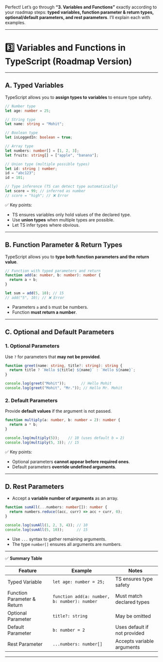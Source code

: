 Perfect! Let’s go through **“3. Variables and Functions”** exactly according to your roadmap steps: **typed variables, function parameter & return types, optional/default parameters, and rest parameters**. I’ll explain each with examples.

---

# **3️⃣ Variables and Functions in TypeScript (Roadmap Version)**

---

## **A. Typed Variables**

TypeScript allows you to **assign types to variables** to ensure type safety.

```ts
// Number type
let age: number = 25;

// String type
let name: string = "Mohit";

// Boolean type
let isLoggedIn: boolean = true;

// Array type
let numbers: number[] = [1, 2, 3];
let fruits: string[] = ["apple", "banana"];

// Union type (multiple possible types)
let id: string | number;
id = "abc123";
id = 101;

// Type inference (TS can detect type automatically)
let score = 99; // inferred as number
// score = "high"; // ❌ Error
```

✅ Key points:

* TS ensures variables only hold values of the declared type.
* Use **union types** when multiple types are possible.
* Let TS infer types where obvious.

---

## **B. Function Parameter & Return Types**

TypeScript allows you to **type both function parameters and the return value**.

```ts
// Function with typed parameters and return
function add(a: number, b: number): number {
  return a + b;
}

let sum = add(5, 10); // 15
// add("5", 10); // ❌ Error
```

* Parameters `a` and `b` must be numbers.
* Function **must return a number**.

---

## **C. Optional and Default Parameters**

### **1. Optional Parameters**

Use `?` for parameters that **may not be provided**.

```ts
function greet(name: string, title?: string): string {
  return title ? `Hello ${title} ${name}` : `Hello ${name}`;
}

console.log(greet("Mohit"));       // Hello Mohit
console.log(greet("Mohit", "Mr.")); // Hello Mr. Mohit
```

### **2. Default Parameters**

Provide **default values** if the argument is not passed.

```ts
function multiply(a: number, b: number = 2): number {
  return a * b;
}

console.log(multiply(5));    // 10 (uses default b = 2)
console.log(multiply(5, 3)); // 15
```

✅ Key points:

* Optional parameters **cannot appear before required ones**.
* Default parameters **override undefined arguments**.

---

## **D. Rest Parameters**

* Accept a **variable number of arguments** as an array.

```ts
function sumAll(...numbers: number[]): number {
  return numbers.reduce((acc, curr) => acc + curr, 0);
}

console.log(sumAll(1, 2, 3, 4)); // 10
console.log(sumAll(5, 10));      // 15
```

* Use `...` syntax to gather remaining arguments.
* The type `number[]` ensures all arguments are numbers.

---

✅ **Summary Table**

| Feature                     | Example                                      | Notes                        |
| --------------------------- | -------------------------------------------- | ---------------------------- |
| Typed Variable              | `let age: number = 25;`                      | TS ensures type safety       |
| Function Parameter & Return | `function add(a: number, b: number): number` | Must match declared types    |
| Optional Parameter          | `title?: string`                             | May be omitted               |
| Default Parameter           | `b: number = 2`                              | Uses default if not provided |
| Rest Parameter              | `...numbers: number[]`                       | Accepts variable arguments   |

---


